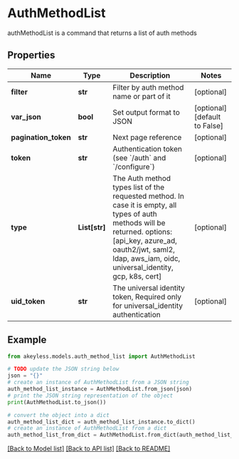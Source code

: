 # AuthMethodList

authMethodList is a command that returns a list of auth methods

## Properties

Name | Type | Description | Notes
------------ | ------------- | ------------- | -------------
**filter** | **str** | Filter by auth method name or part of it | [optional] 
**var_json** | **bool** | Set output format to JSON | [optional] [default to False]
**pagination_token** | **str** | Next page reference | [optional] 
**token** | **str** | Authentication token (see &#x60;/auth&#x60; and &#x60;/configure&#x60;) | [optional] 
**type** | **List[str]** | The Auth method types list of the requested method. In case it is empty, all types of auth methods will be returned. options: [api_key, azure_ad, oauth2/jwt, saml2, ldap, aws_iam, oidc, universal_identity, gcp, k8s, cert] | [optional] 
**uid_token** | **str** | The universal identity token, Required only for universal_identity authentication | [optional] 

## Example

```python
from akeyless.models.auth_method_list import AuthMethodList

# TODO update the JSON string below
json = "{}"
# create an instance of AuthMethodList from a JSON string
auth_method_list_instance = AuthMethodList.from_json(json)
# print the JSON string representation of the object
print(AuthMethodList.to_json())

# convert the object into a dict
auth_method_list_dict = auth_method_list_instance.to_dict()
# create an instance of AuthMethodList from a dict
auth_method_list_from_dict = AuthMethodList.from_dict(auth_method_list_dict)
```
[[Back to Model list]](../README.md#documentation-for-models) [[Back to API list]](../README.md#documentation-for-api-endpoints) [[Back to README]](../README.md)


